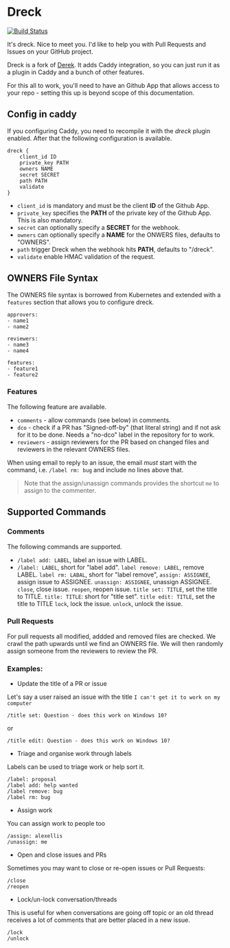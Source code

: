 # Dreck

[![Build Status](https://travis-ci.org/miekg/dreck.svg?branch=master)](https://travis-ci.org/miekg/dreck)

It's dreck. Nice to meet you. I'd like to help you with Pull Requests and Issues on your GitHub project.

Dreck is a fork of [Derek](https:/github.com/alexellis/derek). It adds Caddy integration, so you can
just run it as a plugin in Caddy and a bunch of other features.

For this all to work, you'll need to have an Github App that allows access to your repo - setting
this up is beyond scope of this documentation.

## Config in caddy

If you configuring Caddy, you need to recompile it with the *dreck* plugin enabled. After that the
following configuration is available.

~~~
dreck {
    client_id ID
    private_key PATH
    owners NAME
    secret SECRET
    path PATH
    validate
}
~~~

* `client_id` is mandatory and must be the client **ID** of the Github App.
* `private_key` specifies the **PATH** of the private key of the Github App. This is also mandatory.
* `secret` can optionally specify a **SECRET** for the webhook.
* `owners` can optionally specify a **NAME** for the ONWERS files, defaults to "OWNERS".
* `path` trigger Dreck when the webhook hits **PATH**, defaults to "/dreck".
* `validate` enable HMAC validation of the request.

## OWNERS File Syntax

The OWNERS file syntax is borrowed from Kubernetes and extended with a `features` section that
allows you to configure dreck.

```
approvers:
- name1
- name2

reviewers:
- name3
- name4

features:
- feature1
- feature2
```

### Features

The following feature are available.

* `comments` - allow commands (see below) in comments.
* `dco` - check if a PR has "Signed-off-by" (that literal string) and if not ask for it to be done.
  Needs a "no-dco" label in the repository for to work.
* `reviewers` - assign reviewers for the PR based on changed files and reviewers in the relevant
  OWNERS files.

When using email to reply to an issue, the email *must* start with the command, i.e. `/label rm: bug`
and include no lines above that.

> Note that the assign/unassign commands provides the shortcut `me` to assign to the commenter.

## Supported Commands

### Comments

The following commands are supported.

* `/label add: LABEL`, label an issue with LABEL.
* `/label: LABEL`,  short for "label add".
`label remove: LABEL`, remove LABEL.
`label rm: LABAL`, short for "label remove",
`assign: ASSIGNEE`, assign issue to ASSIGNEE.
`unassign: ASSIGNEE`, unassign ASSIGNEE.
`close`, close issue.
`reopen`, reopen issue.
`title set: TITLE`, set the title to TITLE.
`title: TITLE`: short for "title set".
`title edit: TITLE`, set the title to TITLE
`lock`, lock the issue.
`unlock`, unlock the issue.

### Pull Requests

For pull requests all modified, addded and removed files are checked. We crawl the path upwards
until we find an OWNERS file. We will then randomly assign someone from the reviewers to review the
PR.

### Examples:

* Update the title of a PR or issue

Let's say a user raised an issue with the title `I can't get it to work on my computer`

```
/title set: Question - does this work on Windows 10?
```
or
```
/title edit: Question - does this work on Windows 10?
```

* Triage and organise work through labels

Labels can be used to triage work or help sort it.

```
/label: proposal
/label add: help wanted
/label remove: bug
/label rm: bug
```

* Assign work

You can assign work to people too

```
/assign: alexellis
/unassign: me
```

* Open and close issues and PRs

Sometimes you may want to close or re-open issues or Pull Requests:

```
/close
/reopen
```

* Lock/un-lock conversation/threads

This is useful for when conversations are going off topic or an old thread receives a lot of
comments that are better placed in a new issue.

```
/lock
/unlock
```
